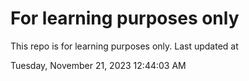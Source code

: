 # For learning purposes only
This repo is for learning purposes only.
Last updated at

Tuesday, November 21, 2023 12:44:03 AM

